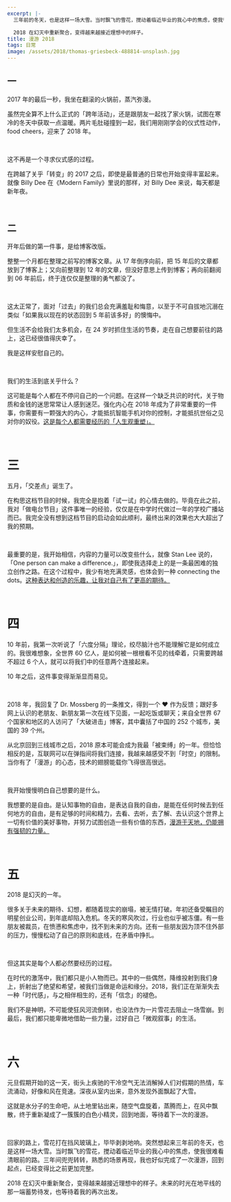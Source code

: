 ```yaml
---
excerpt: |-
  三年前的冬天，也是这样一场大雪。当时飘飞的雪花，搅动着临近毕业的我心中的焦虑，使我很难看清眼前的路。三年间兜兜转转，熟悉的场景再现，我也好似完成了一次漫游，回到起点，已经变得比之前更加完整。

  2018 在幻灭中重新聚合，变得越来越接近理想中的样子。
title: 漫游 2018
tags: 日常
image: /assets/2018/thomas-griesbeck-488814-unsplash.jpg
---
```


## 一

2017 年的最后一秒，我坐在翻滚的火锅前，蒸汽弥漫。

虽然完全算不上什么正式的「跨年活动」，还是跟朋友一起找了家火锅，试图在寒冷的冬天中获取一点温暖。两片毛肚碰撞到一起，我们用刚刚学会的仪式性动作，food cheers，迎来了 2018 年。

<br>

这不再是一个寻求仪式感的过程。

在跨越了关乎「转变」的 2017 之后，即使是最普通的日常也开始变得丰富起来。就像 Billy Dee 在《Modern Family》里说的那样，对 Billy Dee 来说，每天都是新年夜。

<br>

## 二

开年后做的第一件事，是给博客改版。

整整一个月都在整理之前写的博客文章。从 17 年倒序向前，把 15 年后的文章都放到了博客上；又向前整理到 12 年的文章，但没好意思上传到博客；再向前翻阅到 06 年前后，终于连仅仅是整理的勇气都没了。

<br>

这太正常了，面对「过去」的我们总会充满羞耻和悔意，以至于不可自拔地沉溺在类似「如果我以现在的状态回到 5 年前该多好」的懊悔中。

但生活不会给我们太多机会，在 24 岁时抓住生活的节奏，走在自己想要前往的路上，这已经很值得庆幸了。

我是这样安慰自己的。

<br>

我们的生活到底关乎什么？

这可能是每个人都在不停问自己的一个问题。在这样一个缺乏共识的时代，关于物质和金钱的迷思常常让人感到迷茫。强化内心在 2018 年成为了非常重要的一件事，你需要有一颗强大的内心，才能抵抗智能手机对你的控制，才能抵抗世俗之见对你的奴役。[这是每个人都需要经历的「人生观重塑」。](/2018/when-you-wag-your-tail-you-become-more-of-a-dog/)

<br>

# 三

五月，「交差点」诞生了。

在构思这档节目的时候，我完全是抱着「试一试」的心情去做的。毕竟在此之前，我对「做电台节目」这件事唯一的经验，仅仅是在中学时代做过一年的学校广播站而已。我完全没有想到这档节目的启动会如此顺利，最终出来的效果也大大超出了我的预期。

<br>

最重要的是，我开始相信，内容的力量可以改变些什么，就像 Stan Lee 说的，「One person can make a difference.」，即使我选择走上的是一条最困难的独立创作之路。在这个过程中，我少有地充满灵感，也体会到一种 connecting the dots。[这种表达和创造的乐趣，让我对自己有了更高的期待。](/2018/postscript-about-ep-0-of-kousaten/)

<br>

# 四

10 年前，我第一次听说了「六度分隔」理论，绞尽脑汁也不能理解它是如何成立的。我很难想象，全世界 60 亿人，是如何被一根根看不见的线牵着，只需要跨越不超过 6 个人，就可以将我们中的任意两个连接起来。

10 年之后，这件事变得渐渐显而易见。

<br>

2018 年，我回复了 Dr. Mossberg 的一条推文，得到一个 ❤️ 作为反馈；跟好多网上认识的老朋友、新朋友第一次在线下见面，一起吃饭或聊天；来自全世界 67 个国家和地区的人访问了「大破进击」博客，其中囊括了中国的 252 个城市，美国的 39 个州。

从北京回到三线城市之后，2018 原本可能会成为我最「被束缚」的一年。但恰恰相反的是，互联网可以在弹指间将我们连接，我越来越感受不到「时空」的限制。当你有了「漫游」的心态，技术的翅膀能载你飞得很高很远。

<br>

我开始慢慢明白自己想要的是什么。

我想要的是自由。是认知事物的自由，是表达自我的自由，是能在任何时候去到任何地方的自由，是有足够的时间和精力，去看、去听，去了解、去认识这个世界上一切有价值的美好事物，并努力试图创造一些有价值的东西，[漫游于天地，仍能拥有强韧的力量。](/2018/life-in-a-third-tier-city/)

<br>

# 五

2018 是幻灭的一年。

很多关于未来的期待、幻想，都随着现实的崩塌，被无情打破。年初还备受瞩目的明星创业公司，到年底却陷入危机。冬天的寒风吹过，行业也似乎被冻僵。有一些朋友被裁员，在愤懑和焦虑中，找不到未来的方向。还有一些朋友因为顶不住外部的压力，慢慢松动了自己的原则和底线，在矛盾中挣扎。

<br>

但这其实是每个人都必然要经历的过程。

在时代的激荡中，我们都只是小人物而已。其中的一些偶然，降维投射到我们身上，折射出了绝望和希望，被我们当做是命运和缘分。2018，我们正在渐渐失去一种「时代感」，与之相伴相生的，还有「信念」的褪色。

我们不是神明，不可能使狂风河流倒转，也没法作为一片雪花去阻止一场雪崩。到最后，我们都只能卑微地借助一些力量，过好自己「微观叙事」的生活。

<br>

# 六

元旦假期开始的这一天，街头上疾驰的干冷空气无法消解掉人们对假期的热情，车流涌动，好像和风在竞速。深夜从室内出来，意外发现外面飘起了大雪。

这就是水分子的生命吧，从土地里钻出来，随空气盘旋着，蒸腾而上，在风中飘散，终于重新凝成了一簇簇的白色小精灵，回到地面，等待着下一次的漫游。

<br>

回家的路上，雪花打在挡风玻璃上，毕毕剥剥地响。突然想起来三年前的冬天，也是这样一场大雪。当时飘飞的雪花，搅动着临近毕业的我心中的焦虑，使我很难看清眼前的路。三年间兜兜转转，熟悉的场景再现，我也好似完成了一次漫游，回到起点，已经变得比之前更加完整。

2018 在幻灭中重新聚合，变得越来越接近理想中的样子。未来的时光在地平线的那一端蓄势待发，也等待着我的再次出发。
